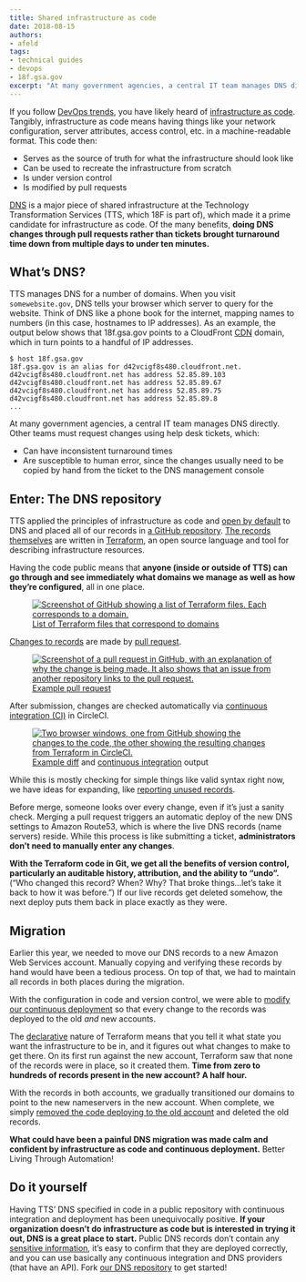 ```yaml
---
title: Shared infrastructure as code
date: 2018-08-15
authors:
- afeld
tags:
- technical guides
- devops
- 18f.gsa.gov
excerpt: "At many government agencies, a central IT team manages DNS directly. Other teams must request changes using help desk tickets, which can have inconsistent turnaround times, and are susceptible to human error. Having DNS records as code and doing changes through pull requests brought turnaround time down from multiple days to under ten minutes."
---
```


If you follow [DevOps
trends](https://modularcontracting.18f.gov/devops/), you have likely
heard of [infrastructure as
code](https://docs.microsoft.com/en-us/azure/devops/what-is-infrastructure-as-code). Tangibly, infrastructure as code means having things like your network configuration, server attributes, access control, etc. in a machine-readable format. This code then:

- Serves as the source of truth for what the infrastructure should look like
- Can be used to recreate the infrastructure from scratch
- Is under version control
- Is modified by pull requests

[DNS](https://simple.wikipedia.org/wiki/Domain_Name_System) is a major
piece of shared infrastructure at the Technology Transformation Services
(TTS, which 18F is part of), which made it a prime candidate for
infrastructure as code. Of the many benefits, **doing DNS changes
through pull requests rather than tickets brought turnaround time down from multiple days to under ten minutes.**

## What’s DNS?

TTS manages DNS for a number of domains. When you visit `somewebsite.gov`,
DNS tells your browser which server to query for the website. Think of
DNS like a phone book for the internet, mapping names to numbers (in
this case, hostnames to IP addresses). As an example, the
output below shows that 18f.gsa.gov points to a CloudFront [CDN](https://en.wikipedia.org/wiki/Content_delivery_network) domain, which
in turn points to a handful of IP addresses.

```
$ host 18f.gsa.gov
18f.gsa.gov is an alias for d42vcigf8s480.cloudfront.net.
d42vcigf8s480.cloudfront.net has address 52.85.89.103
d42vcigf8s480.cloudfront.net has address 52.85.89.67
d42vcigf8s480.cloudfront.net has address 52.85.89.75
d42vcigf8s480.cloudfront.net has address 52.85.89.8
...
```

At many government agencies, a central IT team manages DNS directly.
Other teams must request changes using help desk tickets, which:

- Can have inconsistent turnaround times
- Are susceptible to human error, since the changes usually need to be copied by hand from the ticket to the DNS management console

## Enter: The DNS repository

TTS applied the principles of infrastructure as code and [open by
default](https://18f.gsa.gov/open-source-policy/) to DNS and placed all
of our records in [a GitHub repository](https://github.com/18F/dns).
[The records
themselves](https://github.com/18F/dns/tree/master/terraform) are
written in [Terraform](https://www.terraform.io/), an open source
language and tool for describing infrastructure resources.

Having the code public means that **anyone (inside or outside of TTS)
can go through and see immediately what domains we manage as well as how
they’re configured**, all in one place.

<figure>
  <a href="{{site.baseurl}}/assets/blog/dns-post/github-terraform-files.png">
    <img src="{{site.baseurl}}/assets/blog/dns-post/github-terraform-files.png" alt="Screenshot of GitHub showing a list of Terraform files. Each corresponds to a domain."/>
  </a>
  <figcaption><a href="https://github.com/18F/dns/tree/master/terraform">List of Terraform files that correspond to domains</a></figcaption>
</figure>

[Changes to records](https://github.com/18F/dns#making-changes) are
made by [pull
request](https://github.com/18F/dns/pulls?utf8=%E2%9C%93&q=is%3Apr).

<figure>
  <a href="{{site.baseurl}}/assets/blog/dns-post/github-pull-request.png">
    <img src="{{site.baseurl}}/assets/blog/dns-post/github-pull-request.png" alt="Screenshot of a pull request in GitHub, with an explanation of why the change is being made. It also shows that an issue from another repository links to the pull request."/>
  </a>
  <figcaption><a href="https://github.com/18F/dns/pull/273">Example pull request</a></figcaption>
</figure>

After submission, changes are checked automatically via [continuous
integration
(CI)](https://docs.microsoft.com/en-us/azure/devops/what-is-continuous-integration) in CircleCI.

<figure>
  <a href="{{site.baseurl}}/assets/blog/dns-post/changes-to-code.png">
    <img src="{{site.baseurl}}/assets/blog/dns-post/changes-to-code.png" alt="Two browser windows, one from GitHub showing the changes to the code, the other showing the resulting changes from Terraform in CircleCI."/>
  </a>
  <figcaption><a href="https://github.com/18F/dns/pull/267/files">Example diff</a> and <a href="https://circleci.com/gh/18F/dns/483">continuous integration</a> output</figcaption>
</figure>

While this is mostly checking for simple things like valid syntax right now, we have ideas for expanding, like [reporting unused
records](https://github.com/18F/dns/issues/176).

Before merge, someone looks over every change, even if it’s just a
sanity check. Merging a pull request triggers an automatic deploy of the new DNS settings to Amazon Route53, which is where the live DNS records (name servers) reside. While this process is like submitting a ticket, **administrators don’t need to manually enter any changes**.

**With the Terraform code in Git, we get all the benefits of version
control, particularly an auditable history, attribution, and the ability to “undo”.** (“Who changed this record? When? Why? That broke
things...let’s take it back to how it was before.”) If our live records get deleted somehow, the next deploy puts them back in place exactly as they were.

## Migration

Earlier this year, we needed to move our DNS records to a new Amazon Web Services account. Manually copying and verifying these records by hand would have been a tedious process. On top of that, we had to maintain all records in both places during the migration.

With the configuration in code and version control, we were able to
[modify our continuous
deployment](https://github.com/18F/dns/pull/178) so that every change
to the records was deployed to the old _and_ new accounts.

The
[declarative](https://tylermcginnis.com/imperative-vs-declarative-programming/)
nature of Terraform means that you tell it what state you want the
infrastructure to be in, and it figures out what changes to make to get there. On its first run against the new account, Terraform saw that none of the records were in place, so it created them. **Time from zero to hundreds of records present in the new account? A half hour.**

With the records in both accounts, we gradually transitioned our domains to point to the new nameservers in the new account. When complete, we simply [removed the code deploying to the old
account](https://github.com/18F/dns/pull/214) and deleted the old
records.

**What could have been a painful DNS migration was made calm and
confident by infrastructure as code and continuous deployment.** Better Living Through Automation!

## Do it yourself

Having TTS’ DNS specified in code in a public repository with continuous integration and deployment has been unequivocally positive. **If your organization doesn’t do infrastructure as code but is interested in trying it out, DNS is a great place to start.** Public DNS records don’t contain any [sensitive
information](https://handbook.18f.gov/sensitive-information/), it’s
easy to confirm that they are deployed correctly, and you can use
basically any continuous integration and DNS providers (that have an
API). Fork [our DNS repository](https://github.com/18F/dns) to get
started!

